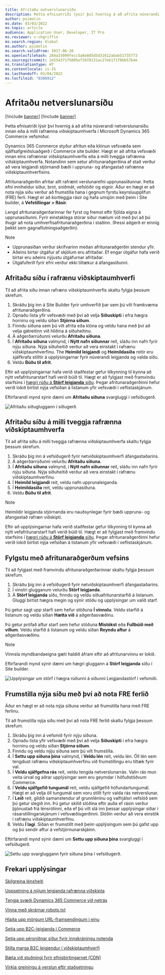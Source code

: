 ```yaml
---
title: Afritaðu netverslunarsíðu
description: Þetta efnisatriði lýsir því hvernig á að afrita núverandi netverslunarsíðu innan eða á milli rafrænna viðskiptaumhverfa í Microsoft Dynamics 365 Commerce vefsmiður.
author: psimolin
ms.date: 03/03/2022
ms.topic: article
audience: Application User, Developer, IT Pro
ms.reviewer: v-chgriffin
ms.search.region: Global
ms.author: psimolin
ms.search.validFrom: 2017-06-20
ms.openlocfilehash: 284a33099fecc5a8e8d5d5d31612abab51735773
ms.sourcegitcommit: 2e554371f5005ef26f8131ac27eb171f0bb57b4e
ms.translationtype: HT
ms.contentlocale: is-IS
ms.lasthandoff: 03/04/2022
ms.locfileid: "8386912"
---
```

# <a name="copy-an-e-commerce-site"></a>Afritaðu netverslunarsíðu

[!include [banner](../includes/banner.md)]
[!include [banner](../includes/preview-banner.md)]

Þetta efnisatriði lýsir því hvernig á að afrita núverandi netverslunarsíðu innan eða á milli rafrænna viðskiptaumhverfa í Microsoft Dynamics 365 Commerce vefsmiður.

Dynamics 365 Commerce styður afritun eða klónun vefsvæða sem sjálfsafgreiðsluaðgerð í Commerce site builder. Hægt er að afrita vefsvæði innan eins rafrænnar viðskiptaumhverfis eða á milli tveggja rafrænna viðskiptaumhverfa. Notandinn sem setur afritunaraðgerðina af stað verður að vera leigjandi stjórnandi bæði í uppruna- og áfangastað rafrænna viðskiptaumhverfisins.

Afritunaraðgerðin afritar allt rafrænt verslunarefni upprunasíðunnar. Þetta efni inniheldur síður, brot, sniðmát, vefslóðir og eignir. Áður en hægt er að nota nýja síðu verður að frumstilla hana í gegnum fyrstu keyrsluupplifun (FRE) ferli. Hægt er að kortleggja rásir og hafa umsjón með þeim í Site builder, á **Vefstillingar \> Rásir**.

Lengd afritunaraðgerðarinnar fer fyrst og fremst eftir fjölda eigna á upprunasíðunni. Fyrir einstaklega stórar síður mælum við með því að þú íhugir að nota umhverfisafritunaraðgerðina í staðinn. (Þessi aðgerð er einnig þekkt sem gagnaflutningsaðgerðin).

> [!NOTE]
> - Upprunasíðan verður skrifvarinn meðan afritunaraðgerðin stendur yfir.
> - Aðeins birtar útgáfur af skjölum eru afritaðar. Ef engar útgáfur hafa verið birtar eru aðeins nýjustu útgáfurnar afritaðar.
> - Útgáfuferill fyrir efni verður ekki tiltækur á áfangasíðunni.

## <a name="copy-a-site-within-an-e-commerce-environment"></a>Afritaðu síðu í rafrænu viðskiptaumhverfi

Til að afrita síðu innan rafræns viðskiptaumhverfis skaltu fylgja þessum skrefum.

1. Skráðu þig inn á Site Builder fyrir umhverfið þar sem þú vilt framkvæma afritunaraðgerðina.
1. Opnaðu lista yfir vefsvæði með því að velja **Síðuskipti** í efra hægra horninu og veldu síðan **Stjórna síðum**.
1. Finndu síðuna sem þú vilt afrita eða klóna og veldu hana með því að velja gátreitinn við hliðina á síðuheitinu.
1. Á aðgerðarrúðunni velurðu **Afritaðu síðuna**.
1. Í **Afritaðu síðuna** valmynd, í **Nýtt nafn síðunnar** reit, sláðu inn nafn fyrir nýju síðuna. Nýja síðuheitið verður að vera einstakt í rafrænu viðskiptaumhverfinu. The **Heimild leigjandi** og **Heimildasíða** reitir eru sjálfkrafa stilltir á upplýsingarnar fyrir núverandi leigjanda og valda síðu.
1. Veldu **Búðu til afrit**.

Eftir að upplýsingarnar hafa verið staðfestar gefur tilkynning til kynna að nýtt vefafritunarstarf hafi verið búið til. Hægt er að fylgjast með framvindu starfsins í [hægri rúðu á **Störf leigjanda** síðu](#monitor-the-site-copy-operation). Þegar afritunaraðgerðinni hefur verið lokið birtist nýja vefsíðan á listanum yfir vefsvæði í veflistaskjánum.

Eftirfarandi mynd sýnir dæmi um **Afritaðu síðuna** svargluggi í vefsíðugerð.

![Afritaðu síðugluggann í síðugerð.](media/site-copy_1.png)

## <a name="copy-a-site-between-two-e-commerce-environments"></a>Afritaðu síðu á milli tveggja rafrænna viðskiptaumhverfa

Til að afrita síðu á milli tveggja rafrænna viðskiptaumhverfa skaltu fylgja þessum skrefum.

1. Skráðu þig inn á vefsíðugerð fyrir netviðskiptaumhverfi áfangastaðarins.
1. Á aðgerðarrúðunni velurðu **Afritaðu síðuna**.
1. Í **Afritaðu síðuna** valmynd, í **Nýtt nafn síðunnar** reit, sláðu inn nafn fyrir nýju síðuna. Nýja síðuheitið verður að vera einstakt í rafrænu viðskiptaumhverfinu.
1. Í **Heimild leigjandi** reit, veldu nafn upprunaleiganda.
1. Í **Heimildasíða** reit, veldu upprunasíðuna.
1. Veldu **Búðu til afrit**.

> [!NOTE]
> Heimildir leigjanda stjórnanda eru nauðsynlegar fyrir bæði uppruna- og áfangastað rafræn viðskipti.

Eftir að upplýsingarnar hafa verið staðfestar gefur tilkynning til kynna að nýtt vefafritunarstarf hafi verið búið til. Hægt er að fylgjast með framvindu starfsins í [hægri rúðu á **Störf leigjanda** síðu](#monitor-the-site-copy-operation). Þegar afritunaraðgerðinni hefur verið lokið birtist nýja vefsíðan á listanum yfir vefsvæði í veflistaskjánum.

## <a name="monitor-the-site-copy-operation"></a>Fylgstu með afritunaraðgerðum vefsins

Til að fylgjast með framvindu afritunaraðgerðarinnar skaltu fylgja þessum skrefum.

1. Skráðu þig inn á vefsíðugerð fyrir netviðskiptaumhverfi áfangastaðarins.
1. Í vinstri glugganum velurðu **Störf leigjanda**.
1. Á **Störf leigjanda** síðu, finndu og veldu síðuafritunarstarfið á listanum. Gluggi birtist hægra megin og sýnir stöðu og upplýsingar um valið starf.

Þú getur sagt upp starfi sem hefur stöðuna **Í vinnslu**. Veldu starfið á listanum og veldu síðan **Hætta við** á aðgerðasvæðinu.

Þú getur prófað aftur starf sem hefur stöðuna **Mistókst** eða **Fullbúið með villum**. Veldu starfið á listanum og veldu síðan **Reyndu aftur** á aðgerðasvæðinu.

> [!NOTE]
> Vinnsla myndbandaeigna gæti haldið áfram eftir að afritunarvinnu er lokið.

Eftirfarandi mynd sýnir dæmi um hægri gluggann á **Störf leigjanda** síðu í Site builder.

![Upplýsingar um störf í hægra rúðunni á síðunni Leigjandastörf í vefsmiði.](media/site-copy_2.png)

## <a name="initialize-a-new-site-by-using-the-fre-process"></a>Frumstilla nýja síðu með því að nota FRE ferlið

Áður en hægt er að nota nýja síðuna verður að frumstilla hana með FRE ferlinu.

Til að frumstilla nýja síðu með því að nota FRE ferlið skaltu fylgja þessum skrefum.

1. Skráðu þig inn á vefsmið fyrir nýju síðuna.
1. Opnaðu lista yfir vefsvæði með því að velja **Síðuskipti** í efra hægra horninu og veldu síðan **Stjórna síðum**.
1. Finndu og veldu nýju síðuna sem þú vilt frumstilla.
1. Í **Settu upp síðuna þína** valmynd, í **Veldu lén** reit, veldu lén. Öll lén sem tengdust rafrænu viðskiptaumhverfinu við frumstillingu eru tiltæk fyrir val.
1. Í **Veldu sjálfgefna rás** reit, veldu tengda netverslunarrás. Valin rás mun veita úrval og aðrar upplýsingar sem eru geymdar í höfuðstöðvum Commerce.
1. Í **Veldu sjálfgefið tungumál** reit, veldu sjálfgefið höfundartungumál. Hægt er að velja öll tungumál sem voru stillt fyrir valda rás netverslunar.
1. Í **Leið** reit, gildið samanstendur af grunnléninu og valfrjálsri vefslóð sem þú getur slegið inn. Þú getur skilið slóðina eftir auða ef rásin verður þjónustað frá lénsrótinni, eða ef þú vilt slá inn þessar upplýsingar síðar í rásarstillingarskjánum í vefsvæðisgerðinni. Slóðin verður að vera einstök í rafrænu viðskiptaumhverfinu.
1. Veldu **Í lagi**. Síðan er frumstillt með þeim upplýsingum sem þú gafst upp og þú sendir aftur á vefstjórnunarskjáinn.

Eftirfarandi mynd sýnir dæmi um **Settu upp síðuna þína** svargluggi í vefsíðugerð.

![Settu upp svargluggann fyrir síðuna þína í vefsíðugerð.](media/site-copy_3.png)

## <a name="additional-resources"></a>Frekari upplýsingar

[Skilgreina lénsheiti](configure-your-domain-name.md)

[Uppsetning á nýjum leigjanda rafrænna viðskipta](deploy-ecommerce-site.md)

[Tengja svæði Dynamics 365 Commerce við netrás](associate-site-online-store.md)

[Vinna með skrárnar robots.txt](manage-robots-txt-files.md)

[Hlaða upp mörgum URL-framsendingum í einu](upload-bulk-redirects.md)

[Setja upp B2C-leigjanda í Commerce](set-up-b2c-tenant.md)

[Setja upp sérsniðnar síður fyrir innskráningu notenda](custom-pages-user-logins.md)

[Stilla marga B2C leigjendur í viðskiptaumhverfi](configure-multi-b2c-tenants.md)

[Bæta við stuðningi fyrir efnisbirtingarnet (CDN)](add-cdn-support.md)

[Virkja greiningu á verslun eftir staðsetningu](enable-store-detection.md)
